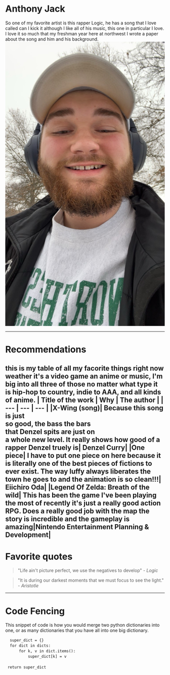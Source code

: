 # Anthony Jack
So one of my favorite artist is this rapper Logic, he has a song that I love called can I kick it although I like all of his music, this one in particular I love. I love it so much that my freshman year here at northwest I wrote a paper about the song and him and his background.
![Picture of a hansome Lad](Picuture_of_a_Handsome_lad.jpg)

---
# Recommendations
this is my table of all my facorite things right now weather it's a video game an anime or music, I'm big into all three of those no matter what type it is hip-hop to country, indie to AAA, and all kinds of anime.
| Title of the work | Why | The author |
| --- | --- | --- |
|X-Wing (song)| Because this song is just <br> so good, the bass the bars<br> that Denzel spits are just on<br> a whole new level. It really shows how good of a rapper Denzel truely is| Denzel Curry|
|One piece| I have to put one piece on here because it is literally one of the best pieces of fictions to ever exist. The way luffy always liberates the town he goes to and the animation is so clean!!!| Eiichiro Oda|
|Legend Of Zelda: Breath of the wild| This has been the game I've been playing the most of recently it's just a really good action RPG. Does a really good job with the map the story is incredible and the gameplay is amazing|Nintendo Entertainment Planning & Development|
---
# Favorite quotes

>"Life ain't picture perfect, we use the negatives to develop" - *Logic*

> "It is during our darkest moments that we must focus to see the light." <br> - *Aristotle*

---
# Code Fencing
This snippet of code is how you would merge two python dictionaries into one, or as many dictionaries that you have all into one big dictionary.
```def merge_dicts(*dicts):
  super_dict = {}
  for dict in dicts:
      for k, v in dict.items():
          super_dict[k] = v

 return super_dict
 ```




